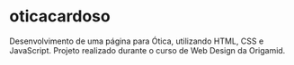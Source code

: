 # oticacardoso
Desenvolvimento de uma página para Ótica, utilizando HTML, CSS e JavaScript. Projeto realizado durante o curso de Web Design da Origamid.
